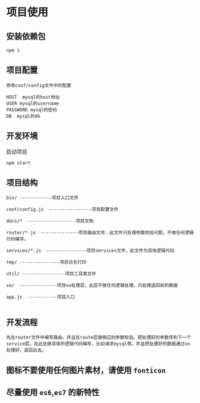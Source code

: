 
# 项目使用

## 安装依赖包

```
npm i
```

## 项目配置

```
修改conf/config文件中的配置

HOST  mysql的host地址
USER mysql的username
PASSWORD mysql的密码
DB  mysql的db

```

## 开发环境

启动项目

```
npm start
```

## 项目结构

```
bin/ ------------项目入口文件

conf/config.js  ----------------项目配置文件

docs/*  ------------------项目文档

router/*.js  --------------项目路由文件，此文件只处理参数校验问题。不做任何逻辑代码编写。

services/*.js  ---------------项目services文件，此文件为具体逻辑代码

tmp/ ---------------项目日志打印

util/ ----------------项目工具类文件

vo/  --------------项目vo处理层，此层不做任何逻辑处理。只处理返回前的数据

app.js  -----------项目入口


```

## 开发流程

```
先在router文件中编写路由，并且在route层做相应的参数校验。把处理好的参数传到下一个service层。在此处做具体的逻辑代码编写，比如请求mysql等。并且把处理好的数据通过vo处理好。返回出去。

```

## 图标不要使用任何图片素材，请使用 `fonticon`


## 尽量使用 `es6`,`es7` 的新特性
